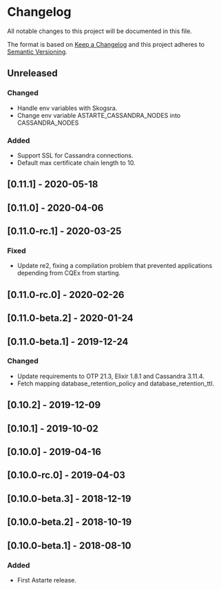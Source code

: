 # Changelog
All notable changes to this project will be documented in this file.

The format is based on [Keep a Changelog](http://keepachangelog.com/en/1.0.0/)
and this project adheres to [Semantic Versioning](http://semver.org/spec/v2.0.0.html).

## Unreleased
### Changed
- Handle env variables with Skogsra.
- Change env variable ASTARTE_CASSANDRA_NODES into CASSANDRA_NODES

### Added
- Support SSL for Cassandra connections.
- Default max certificate chain length to 10.

## [0.11.1] - 2020-05-18

## [0.11.0] - 2020-04-06

## [0.11.0-rc.1] - 2020-03-25
### Fixed
- Update re2, fixing a compilation problem that prevented applications depending
  from CQEx from starting.

## [0.11.0-rc.0] - 2020-02-26

## [0.11.0-beta.2] - 2020-01-24

## [0.11.0-beta.1] - 2019-12-24
### Changed
- Update requirements to OTP 21.3, Elixir 1.8.1 and Cassandra 3.11.4.
- Fetch mapping database_retention_policy and database_retention_ttl.

## [0.10.2] - 2019-12-09

## [0.10.1] - 2019-10-02

## [0.10.0] - 2019-04-16

## [0.10.0-rc.0] - 2019-04-03

## [0.10.0-beta.3] - 2018-12-19

## [0.10.0-beta.2] - 2018-10-19

## [0.10.0-beta.1] - 2018-08-10
### Added
- First Astarte release.
